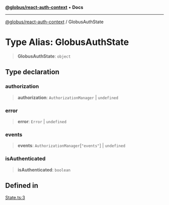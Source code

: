 [**@globus/react-auth-context**](../README.md) • **Docs**

***

[@globus/react-auth-context](../README.md) / GlobusAuthState

# Type Alias: GlobusAuthState

> **GlobusAuthState**: `object`

## Type declaration

### authorization

> **authorization**: `AuthorizationManager` \| `undefined`

### error

> **error**: `Error` \| `undefined`

### events

> **events**: `AuthorizationManager`\[`"events"`\] \| `undefined`

### isAuthenticated

> **isAuthenticated**: `boolean`

## Defined in

[State.ts:3](https://github.com/globus/react-auth-context/blob/fe49cc23317de343af9eb96c1e670f94f734d3ff/src/State.ts#L3)
